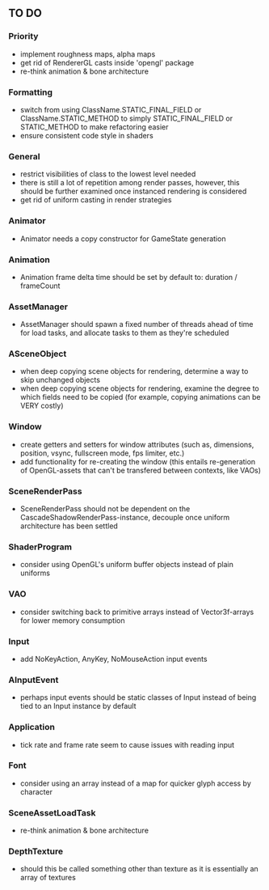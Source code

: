 ## TO DO

### Priority
- implement roughness maps, alpha maps
- get rid of RendererGL casts inside 'opengl' package
- re-think animation & bone architecture

### Formatting
- switch from using ClassName.STATIC_FINAL_FIELD or ClassName.STATIC_METHOD to simply STATIC_FINAL_FIELD or STATIC_METHOD to make refactoring easier
- ensure consistent code style in shaders

### General
- restrict visibilities of class to the lowest level needed
- there is still a lot of repetition among render passes, however, this should be further examined once instanced rendering is considered
- get rid of uniform casting in render strategies

### Animator
- Animator needs a copy constructor for GameState generation

### Animation
- Animation frame delta time should be set by default to: duration / frameCount

### AssetManager
- AssetManager should spawn a fixed number of threads ahead of time for load tasks, and allocate tasks to them as they're scheduled

### ASceneObject
- when deep copying scene objects for rendering, determine a way to skip unchanged objects
- when deep copying scene objects for rendering, examine the degree to which fields need to be copied (for example, copying animations can be VERY costly)

### Window
- create getters and setters for window attributes (such as, dimensions, position, vsync, fullscreen mode, fps limiter, etc.)
- add functionality for re-creating the window (this entails re-generation of OpenGL-assets that can't be transfered between contexts, like VAOs)

### SceneRenderPass
- SceneRenderPass should not be dependent on the CascadeShadowRenderPass-instance, decouple once uniform architecture has been settled

### ShaderProgram
- consider using OpenGL's uniform buffer objects instead of plain uniforms

### VAO
- consider switching back to primitive arrays instead of Vector3f-arrays for lower memory consumption

### Input
- add NoKeyAction, AnyKey, NoMouseAction input events

### AInputEvent
- perhaps input events should be static classes of Input instead of being tied to an Input instance by default

### Application
- tick rate and frame rate seem to cause issues with reading input

### Font
- consider using an array instead of a map for quicker glyph access by character

### SceneAssetLoadTask
- re-think animation & bone architecture

### DepthTexture
- should this be called something other than texture as it is essentially an array of textures
